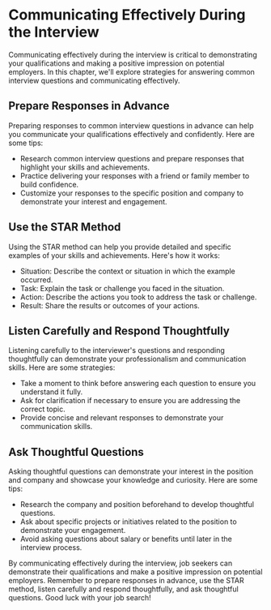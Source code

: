 Communicating Effectively During the Interview
===============================================================================================

Communicating effectively during the interview is critical to demonstrating your qualifications and making a positive impression on potential employers. In this chapter, we'll explore strategies for answering common interview questions and communicating effectively.

Prepare Responses in Advance
----------------------------

Preparing responses to common interview questions in advance can help you communicate your qualifications effectively and confidently. Here are some tips:

* Research common interview questions and prepare responses that highlight your skills and achievements.
* Practice delivering your responses with a friend or family member to build confidence.
* Customize your responses to the specific position and company to demonstrate your interest and engagement.

Use the STAR Method
-------------------

Using the STAR method can help you provide detailed and specific examples of your skills and achievements. Here's how it works:

* Situation: Describe the context or situation in which the example occurred.
* Task: Explain the task or challenge you faced in the situation.
* Action: Describe the actions you took to address the task or challenge.
* Result: Share the results or outcomes of your actions.

Listen Carefully and Respond Thoughtfully
-----------------------------------------

Listening carefully to the interviewer's questions and responding thoughtfully can demonstrate your professionalism and communication skills. Here are some strategies:

* Take a moment to think before answering each question to ensure you understand it fully.
* Ask for clarification if necessary to ensure you are addressing the correct topic.
* Provide concise and relevant responses to demonstrate your communication skills.

Ask Thoughtful Questions
------------------------

Asking thoughtful questions can demonstrate your interest in the position and company and showcase your knowledge and curiosity. Here are some tips:

* Research the company and position beforehand to develop thoughtful questions.
* Ask about specific projects or initiatives related to the position to demonstrate your engagement.
* Avoid asking questions about salary or benefits until later in the interview process.

By communicating effectively during the interview, job seekers can demonstrate their qualifications and make a positive impression on potential employers. Remember to prepare responses in advance, use the STAR method, listen carefully and respond thoughtfully, and ask thoughtful questions. Good luck with your job search!
